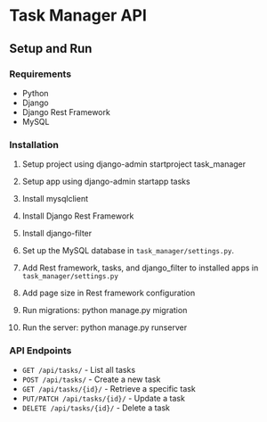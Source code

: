 # Task Manager API

## Setup and Run

### Requirements

- Python 
- Django
- Django Rest Framework
- MySQL

### Installation

1. Setup project using django-admin startproject task_manager

2. Setup app using django-admin startapp tasks

3. Install mysqlclient 

4. Install Django Rest Framework

5. Install django-filter

6. Set up the MySQL database in `task_manager/settings.py`.

7. Add Rest framework, tasks, and django_filter to installed apps in `task_manager/settings.py`

8. Add page size in Rest framework configuration

6. Run migrations:
    python manage.py migration

7. Run the server:
    python manage.py runserver

### API Endpoints

- `GET /api/tasks/` - List all tasks
- `POST /api/tasks/` - Create a new task
- `GET /api/tasks/{id}/` - Retrieve a specific task
- `PUT/PATCH /api/tasks/{id}/` - Update a task
- `DELETE /api/tasks/{id}/` - Delete a task
